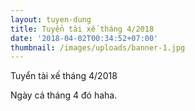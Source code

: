 ```yaml
---
layout: tuyen-dung
title: Tuyển tài xế tháng 4/2018
date: '2018-04-02T00:34:52+07:00'
thumbnail: /images/uploads/banner-1.jpg
---
```

Tuyển tài xế tháng 4/2018

Ngày cá tháng 4 đó haha.
